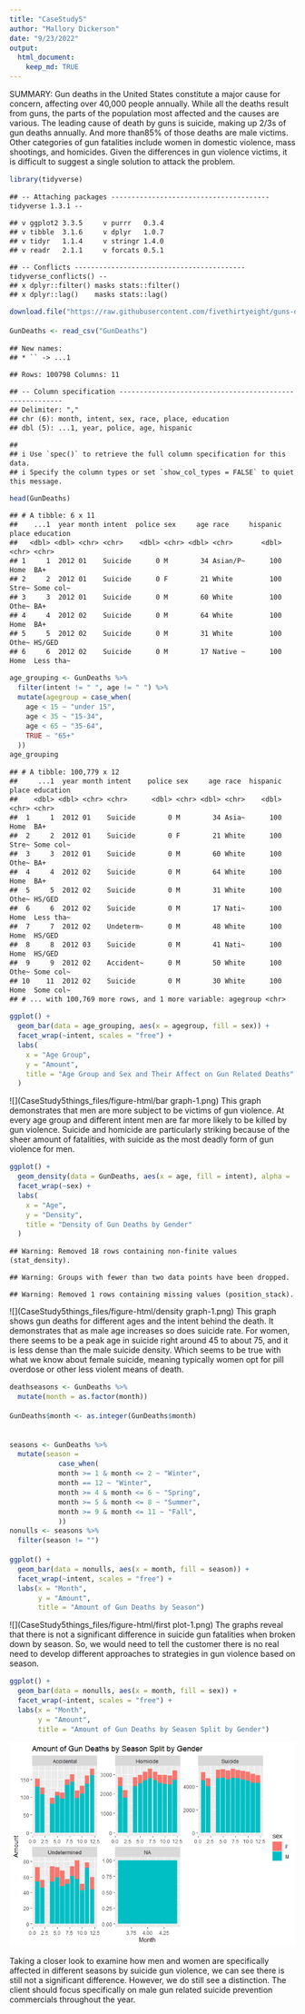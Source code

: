 ```yaml
---
title: "CaseStudy5"
author: "Mallory Dickerson"
date: "9/23/2022"
output: 
  html_document:
    keep_md: TRUE
---
```

SUMMARY:
Gun deaths in the United States constitute a major cause for concern, affecting over 40,000 people annually. While all the deaths result from guns, the parts of the population most affected and the causes are various. The leading cause of death by guns is suicide, making up 2/3s of gun deaths annually. And more than85% of those deaths are male victims. Other categories of gun fatalities include women in domestic violence, mass shootings, and homicides. Given the differences in gun violence victims, it is difficult to suggest a single solution to attack the problem. 


```r
library(tidyverse)
```

```
## -- Attaching packages --------------------------------------- tidyverse 1.3.1 --
```

```
## v ggplot2 3.3.5     v purrr   0.3.4
## v tibble  3.1.6     v dplyr   1.0.7
## v tidyr   1.1.4     v stringr 1.4.0
## v readr   2.1.1     v forcats 0.5.1
```

```
## -- Conflicts ------------------------------------------ tidyverse_conflicts() --
## x dplyr::filter() masks stats::filter()
## x dplyr::lag()    masks stats::lag()
```

```r
download.file("https://raw.githubusercontent.com/fivethirtyeight/guns-data/master/full_data.csv", "GunDeaths")

GunDeaths <- read_csv("GunDeaths")
```

```
## New names:
## * `` -> ...1
```

```
## Rows: 100798 Columns: 11
```

```
## -- Column specification --------------------------------------------------------
## Delimiter: ","
## chr (6): month, intent, sex, race, place, education
## dbl (5): ...1, year, police, age, hispanic
```

```
## 
## i Use `spec()` to retrieve the full column specification for this data.
## i Specify the column types or set `show_col_types = FALSE` to quiet this message.
```

```r
head(GunDeaths)
```

```
## # A tibble: 6 x 11
##    ...1  year month intent  police sex     age race     hispanic place education
##   <dbl> <dbl> <chr> <chr>    <dbl> <chr> <dbl> <chr>       <dbl> <chr> <chr>    
## 1     1  2012 01    Suicide      0 M        34 Asian/P~      100 Home  BA+      
## 2     2  2012 01    Suicide      0 F        21 White         100 Stre~ Some col~
## 3     3  2012 01    Suicide      0 M        60 White         100 Othe~ BA+      
## 4     4  2012 02    Suicide      0 M        64 White         100 Home  BA+      
## 5     5  2012 02    Suicide      0 M        31 White         100 Othe~ HS/GED   
## 6     6  2012 02    Suicide      0 M        17 Native ~      100 Home  Less tha~
```

```r
age_grouping <- GunDeaths %>%
  filter(intent != " ", age != " ") %>%
  mutate(agegroup = case_when(
    age < 15 ~ "under 15",
    age < 35 ~ "15-34",
    age < 65 ~ "35-64",
    TRUE ~ "65+"
  ))
age_grouping
```

```
## # A tibble: 100,779 x 12
##     ...1  year month intent    police sex     age race  hispanic place education
##    <dbl> <dbl> <chr> <chr>      <dbl> <chr> <dbl> <chr>    <dbl> <chr> <chr>    
##  1     1  2012 01    Suicide        0 M        34 Asia~      100 Home  BA+      
##  2     2  2012 01    Suicide        0 F        21 White      100 Stre~ Some col~
##  3     3  2012 01    Suicide        0 M        60 White      100 Othe~ BA+      
##  4     4  2012 02    Suicide        0 M        64 White      100 Home  BA+      
##  5     5  2012 02    Suicide        0 M        31 White      100 Othe~ HS/GED   
##  6     6  2012 02    Suicide        0 M        17 Nati~      100 Home  Less tha~
##  7     7  2012 02    Undeterm~      0 M        48 White      100 Home  HS/GED   
##  8     8  2012 03    Suicide        0 M        41 Nati~      100 Home  HS/GED   
##  9     9  2012 02    Accident~      0 M        50 White      100 Othe~ Some col~
## 10    11  2012 02    Suicide        0 M        30 White      100 Home  Some col~
## # ... with 100,769 more rows, and 1 more variable: agegroup <chr>
```

```r
ggplot() +
  geom_bar(data = age_grouping, aes(x = agegroup, fill = sex)) +
  facet_wrap(~intent, scales = "free") +
  labs(
    x = "Age Group",
    y = "Amount",
    title = "Age Group and Sex and Their Affect on Gun Related Deaths"
  )
```

![](CaseStudy5things_files/figure-html/bar graph-1.png)<!-- -->
This graph demonstrates that men are more subject to be victims of gun violence. At every age group and 
different intent men are far more likely to be killed by gun violence. Suicide and homicide are 
particularly striking because of the sheer amount of fatalities, with suicide as the 
most deadly form of gun violence for men.

```r
ggplot() +
  geom_density(data = GunDeaths, aes(x = age, fill = intent), alpha = .5, position = 'fill', adjust = 1.5) +
  facet_wrap(~sex) +
  labs(
    x = "Age",
    y = "Density",
    title = "Density of Gun Deaths by Gender"
  )
```

```
## Warning: Removed 18 rows containing non-finite values (stat_density).
```

```
## Warning: Groups with fewer than two data points have been dropped.
```

```
## Warning: Removed 1 rows containing missing values (position_stack).
```

![](CaseStudy5things_files/figure-html/density graph-1.png)<!-- -->
This graph shows gun deaths for different ages and the intent behind the death. It demonstrates that as male 
age increases so does suicide rate. For women, there seems to be a peak age in suicide right around 45 to about 75,
and it is less dense than the male suicide density. Which seems to be true with what we know about female suicide,
meaning typically women opt for pill overdose or other less violent means of death. 






```r
deathseasons <- GunDeaths %>%
  mutate(month = as.factor(month))

GunDeaths$month <- as.integer(GunDeaths$month)


seasons <- GunDeaths %>%
  mutate(season = 
            case_when(
            month >= 1 & month <= 2 ~ "Winter",
            month == 12 ~ "Winter",
            month >= 4 & month <= 6 ~ "Spring",
            month >= 5 & month <= 8 ~ "Summer",
            month >= 9 & month <= 11 ~ "Fall",
            ))
nonulls <- seasons %>%
  filter(season != "")

ggplot() +
  geom_bar(data = nonulls, aes(x = month, fill = season)) +
  facet_wrap(~intent, scales = "free") +
  labs(x = "Month",
       y = "Amount",
       title = "Amount of Gun Deaths by Season")
```

![](CaseStudy5things_files/figure-html/first plot-1.png)<!-- -->
The graphs reveal that there is not a significant difference in suicide gun fatalities when broken down by season.
So, we would need to tell the customer there is no real need to develop different approaches to strategies in gun
violence based on season. 


```r
ggplot() +
  geom_bar(data = nonulls, aes(x = month, fill = sex)) +
  facet_wrap(~intent, scales = "free") +
  labs(x = "Month",
       y = "Amount",
       title = "Amount of Gun Deaths by Season Split by Gender")
```

![](CaseStudy5things_files/figure-html/unnamed-chunk-2-1.png)<!-- -->

Taking a closer look to examine how men and women are specifically affected in different seasons by suicide gun
violence, we can see there is still not a significant difference. However, we do still see a distinction. The
client should focus specifically on male gun related suicide prevention commercials throughout the year. 

